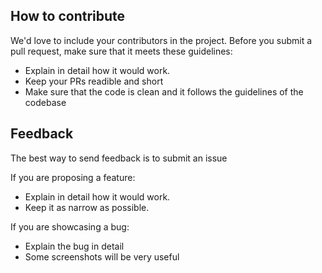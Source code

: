 ## How to contribute

We'd love to include your contributors in the project. Before you submit a pull request, make sure that it meets these guidelines:

* Explain in detail how it would work.
* Keep your PRs readible and short
* Make sure that the code is clean and it follows the guidelines of the  codebase


## Feedback

The best way to send feedback is to submit an issue

If you are proposing a feature:

* Explain in detail how it would work.
* Keep it as narrow as possible.

If you are showcasing a bug:

* Explain the bug in detail
* Some screenshots will be very useful




